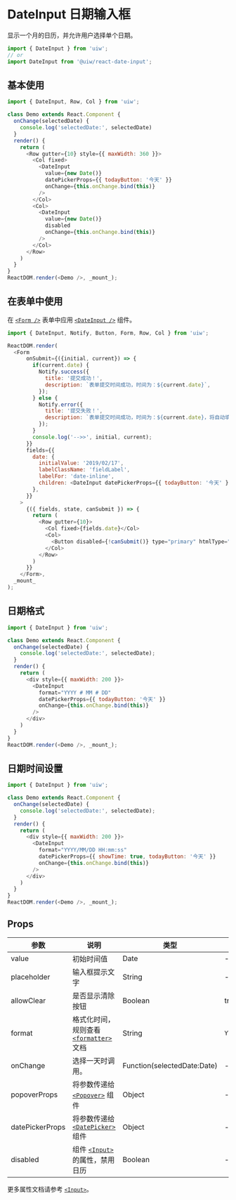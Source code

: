 DateInput 日期输入框
===

显示一个月的日历，并允许用户选择单个日期。

```jsx
import { DateInput } from 'uiw';
// or
import DateInput from '@uiw/react-date-input';
```

## 基本使用

<!--DemoStart,bgWhite,codePen--> 
```js
import { DateInput, Row, Col } from 'uiw';

class Demo extends React.Component {
  onChange(selectedDate) {
    console.log('selectedDate:', selectedDate)
  }
  render() {
    return (
      <Row gutter={10} style={{ maxWidth: 360 }}>
        <Col fixed>
          <DateInput
            value={new Date()}
            datePickerProps={{ todayButton: '今天' }}
            onChange={this.onChange.bind(this)}
          />
        </Col>
        <Col>
          <DateInput
            value={new Date()}
            disabled
            onChange={this.onChange.bind(this)}
          />
        </Col>
      </Row>
    )
  }
}
ReactDOM.render(<Demo />, _mount_);
```
<!--End-->

## 在表单中使用

在 [`<Form />`](#/components/form) 表单中应用 [`<DateInput />`](#/components/date-input) 组件。

<!--DemoStart,bgWhite,codePen--> 
```js
import { DateInput, Notify, Button, Form, Row, Col } from 'uiw';

ReactDOM.render(
  <Form
      onSubmit={({initial, current}) => {
        if(current.date) {
          Notify.success({
            title: '提交成功！',
            description: `表单提交时间成功，时间为：${current.date}`,
          });
        } else {
          Notify.error({
            title: '提交失败！',
            description: `表单提交时间成功，时间为：${current.date}，将自动填充初始化值！`,
          });
        }
        console.log('-->>', initial, current);
      }}
      fields={{
        date: {
          initialValue: '2019/02/17',
          labelClassName: 'fieldLabel',
          labelFor: 'date-inline',
          children: <DateInput datePickerProps={{ todayButton: '今天' }} id="date-inline" />
        },
      }}
    >
      {({ fields, state, canSubmit }) => {
        return (
          <Row gutter={10}>
            <Col fixed>{fields.date}</Col>
            <Col>
              <Button disabled={!canSubmit()} type="primary" htmlType="submit">提交</Button>
            </Col>
          </Row>
        )
      }}
    </Form>,
  _mount_
);
```
<!--End-->

## 日期格式

<!--DemoStart,bgWhite,codePen--> 
```js
import { DateInput } from 'uiw';

class Demo extends React.Component {
  onChange(selectedDate) {
    console.log('selectedDate:', selectedDate);
  }
  render() {
    return (
      <div style={{ maxWidth: 200 }}>
        <DateInput
          format="YYYY # MM # DD"
          datePickerProps={{ todayButton: '今天' }}
          onChange={this.onChange.bind(this)}
        />
      </div>
    )
  }
}
ReactDOM.render(<Demo />, _mount_);
```
<!--End-->

## 日期时间设置

<!--DemoStart,bgWhite,codePen--> 
```js
import { DateInput } from 'uiw';

class Demo extends React.Component {
  onChange(selectedDate) {
    console.log('selectedDate:', selectedDate);
  }
  render() {
    return (
      <div style={{ maxWidth: 200 }}>
        <DateInput
          format="YYYY/MM/DD HH:mm:ss"
          datePickerProps={{ showTime: true, todayButton: '今天' }}
          onChange={this.onChange.bind(this)}
        />
      </div>
    )
  }
}
ReactDOM.render(<Demo />, _mount_);
```
<!--End-->

## Props

| 参数 | 说明 | 类型 | 默认值 |
|--------- |-------- |--------- |-------- |
| value | 初始时间值 | Date | - |
| placeholder | 输入框提示文字 | String | - |
| allowClear | 是否显示清除按钮 | Boolean | true |
| format | 格式化时间，规则查看 [`<formatter>`](#/components/formatter) 文档 | String | `YYYY/MM/DD` |
| onChange | 选择一天时调用。 | Function(selectedDate:Date) | - |
| popoverProps | 将参数传递给 [`<Popover>`](#/components/popover) 组件 | Object | - |
| datePickerProps | 将参数传递给 [`<DatePicker>`](#/components/date-picker) 组件 | Object | - |
| disabled | 组件 [`<Input>`](#/components/input) 的属性，禁用日历 | Boolean | - |

更多属性文档请参考 [`<Input>`](#/components/input)。
